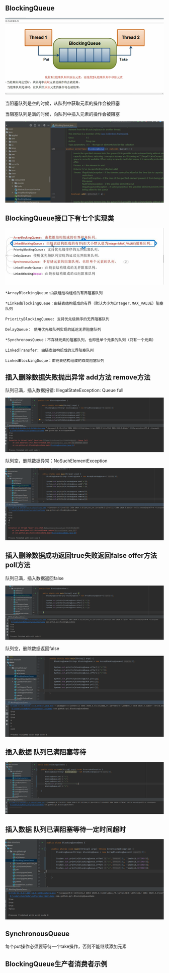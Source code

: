 BlockingQueue
---

![img_41.png](img_41.png)

当阻塞队列是空的时候，从队列中获取元素的操作会被阻塞

当阻塞队列是满的时候，向队列中插入元素的操作会被阻塞

![img_42.png](img_42.png)

BlockingQueue接口下有七个实现类
---

![img_43.png](img_43.png)

    *ArrayBlockingQueue:由数组结构组成的有界阻塞队列

    *LinkedBlockingQueue：由链表结构组成的有界（默认大小为Integer.MAX_VALUE）阻塞队列

    PriorityBlockingQueue: 支持优先级排序的无界阻塞队列

    DelayQueue： 使用优先级队列实现的延迟无界阻塞队列

    *SynchronousQueue：不存储元素的阻塞队列，也即是单个元素的队列（只有一个元素）

    LinkedTransfer: 由链表结构组成的无界阻塞队列

    LinkedBlockingDuque：由链表结构组成的双向阻塞队列

插入删除数据失败抛出异常 add方法 remove方法
---

队列已满，插入数据报错: IllegalStateException: Queue full

![img_44.png](img_44.png)

队列空，删除数据异常：NoSuchElementException

![img_45.png](img_45.png)

插入删除数据成功返回true失败返回false offer方法 poll方法
---

队列已满，插入数据返回false

![img_46.png](img_46.png)

队列空，删除数据返回false

![img_47.png](img_47.png)


插入数据 队列已满阻塞等待
---

![img_48.png](img_48.png)


插入数据 队列已满阻塞等待一定时间超时
---

![img_49.png](img_49.png)


SynchronousQueue
---

每个put操作必须要等待一个take操作，否则不能继续添加元素


BlockingQueue生产者消费者示例
---



